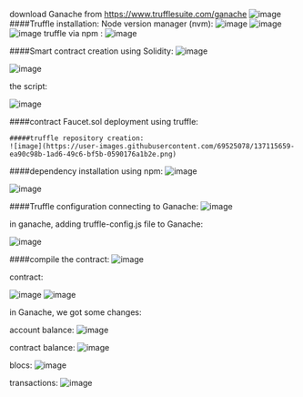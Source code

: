 download Ganache from https://www.trufflesuite.com/ganache
![image](https://user-images.githubusercontent.com/69525078/137112690-7b850141-6c00-490f-b37d-378c6c557613.png)
####Truffle installation:
    Node version manager (nvm):
    ![image](https://user-images.githubusercontent.com/69525078/137113507-64a442b6-1ee2-4432-a20b-31f0b6298cfb.png)
    ![image](https://user-images.githubusercontent.com/69525078/137113537-7efd721b-d074-4c17-800f-0957c66d8ea7.png)
    ![image](https://user-images.githubusercontent.com/69525078/137113550-d411cf85-298b-42de-874e-96ee412d450b.png)
    truffle via npm :
    ![image](https://user-images.githubusercontent.com/69525078/137113596-8224a84a-17a1-48bd-b0fa-369b19ed41de.png)


####Smart contract creation using Solidity:
![image](https://user-images.githubusercontent.com/69525078/137113764-42d954e9-0561-4cb9-b88d-8953b3853e49.png)

![image](https://user-images.githubusercontent.com/69525078/137113787-a331cf45-47a1-47a6-8b9e-62521c86877c.png)

the script:

![image](https://user-images.githubusercontent.com/69525078/137113820-60987a6b-b962-4ab8-a483-b4ad16d5e472.png)

####contract Faucet.sol deployment using truffle:

    #####truffle repository creation:
    ![image](https://user-images.githubusercontent.com/69525078/137115659-ea90c98b-1ad6-49c6-bf5b-0590176a1b2e.png)

####dependency installation using npm:
![image](https://user-images.githubusercontent.com/69525078/137115915-b54dc1e2-182f-4968-ba7f-8d58babceb85.png)

![image](https://user-images.githubusercontent.com/69525078/137115929-8e27153f-9bc7-496e-bd9b-79b87516b4ff.png)

####Truffle configuration connecting to Ganache:
![image](https://user-images.githubusercontent.com/69525078/137116052-4f81689d-ffe6-4264-8b21-6c0d3a98d7ae.png)

in ganache, adding truffle-config.js file to Ganache:

![image](https://user-images.githubusercontent.com/69525078/137116275-60a52813-8a6d-44de-8725-f7bdac69c205.png)


####compile the contract:
![image](https://user-images.githubusercontent.com/69525078/137116355-20f28e94-7901-4be6-bbe9-6630662e587a.png)


contract:

![image](https://user-images.githubusercontent.com/69525078/137116408-84b9f545-71e9-4f41-b4a7-ca8c11658b67.png)
![image](https://user-images.githubusercontent.com/69525078/137116417-68aca770-fb47-4849-ae22-d1adb8fc9d26.png)


in Ganache, we got some changes:

account balance:
![image](https://user-images.githubusercontent.com/69525078/137116508-b7aa56d0-4220-43a8-95ea-1911eea6bb4c.png)

contract balance:
![image](https://user-images.githubusercontent.com/69525078/137116558-d7f179f9-824b-4af4-a485-acbb8d420131.png)

blocs:
![image](https://user-images.githubusercontent.com/69525078/137116687-635ed6e8-9ed6-4649-b2f5-a8ba9656ac29.png)

transactions:
![image](https://user-images.githubusercontent.com/69525078/137116741-59f84aea-b90b-4e3d-a107-560fae1402fd.png)

